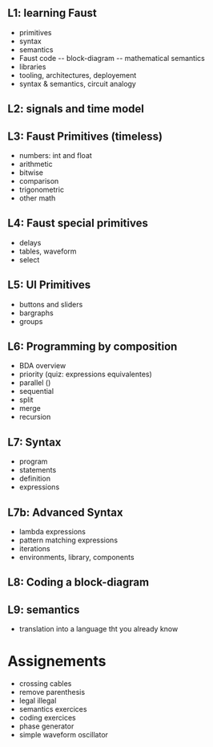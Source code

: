 ## L1: learning Faust
- primitives
- syntax
- semantics
- Faust code -- block-diagram -- mathematical semantics
- libraries
- tooling, architectures, deployement
- syntax & semantics, circuit analogy

## L2: signals and time model

## L3: Faust Primitives (timeless)
- numbers: int and float
- arithmetic
- bitwise
- comparison
- trigonometric
- other math

## L4: Faust special primitives
- delays
- tables, waveform
- select

## L5: UI Primitives
- buttons and sliders
- bargraphs
- groups

## L6: Programming by composition
- BDA overview
- priority (quiz: expressions equivalentes)
- parallel ()
- sequential
- split
- merge
- recursion

## L7: Syntax
- program
- statements
- definition
- expressions

## L7b: Advanced Syntax
- lambda expressions
- pattern matching expressions
- iterations
- environments, library, components

## L8: Coding a block-diagram

## L9: semantics
- translation into a language tht you already know

# Assignements
- crossing cables
- remove parenthesis
- legal illegal
- semantics exercices
- coding exercices
- phase generator
- simple waveform oscillator
